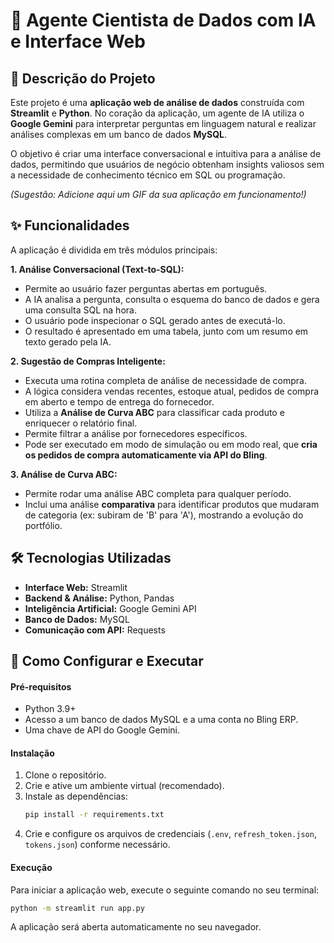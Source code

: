 # 🤖 Agente Cientista de Dados com IA e Interface Web

## 📖 Descrição do Projeto

Este projeto é uma **aplicação web de análise de dados** construída com **Streamlit** e **Python**. No coração da aplicação, um agente de IA utiliza o **Google Gemini** para interpretar perguntas em linguagem natural e realizar análises complexas em um banco de dados **MySQL**.

O objetivo é criar uma interface conversacional e intuitiva para a análise de dados, permitindo que usuários de negócio obtenham insights valiosos sem a necessidade de conhecimento técnico em SQL ou programação.

*(Sugestão: Adicione aqui um GIF da sua aplicação em funcionamento!)*

## ✨ Funcionalidades

A aplicação é dividida em três módulos principais:

**1. Análise Conversacional (Text-to-SQL):**
* Permite ao usuário fazer perguntas abertas em português.
* A IA analisa a pergunta, consulta o esquema do banco de dados e gera uma consulta SQL na hora.
* O usuário pode inspecionar o SQL gerado antes de executá-lo.
* O resultado é apresentado em uma tabela, junto com um resumo em texto gerado pela IA.

**2. Sugestão de Compras Inteligente:**
* Executa uma rotina completa de análise de necessidade de compra.
* A lógica considera vendas recentes, estoque atual, pedidos de compra em aberto e tempo de entrega do fornecedor.
* Utiliza a **Análise de Curva ABC** para classificar cada produto e enriquecer o relatório final.
* Permite filtrar a análise por fornecedores específicos.
* Pode ser executado em modo de simulação ou em modo real, que **cria os pedidos de compra automaticamente via API do Bling**.

**3. Análise de Curva ABC:**
* Permite rodar uma análise ABC completa para qualquer período.
* Inclui uma análise **comparativa** para identificar produtos que mudaram de categoria (ex: subiram de 'B' para 'A'), mostrando a evolução do portfólio.

## 🛠️ Tecnologias Utilizadas

* **Interface Web:** Streamlit
* **Backend & Análise:** Python, Pandas
* **Inteligência Artificial:** Google Gemini API
* **Banco de Dados:** MySQL
* **Comunicação com API:** Requests

## 🚀 Como Configurar e Executar

#### Pré-requisitos
* Python 3.9+
* Acesso a um banco de dados MySQL e a uma conta no Bling ERP.
* Uma chave de API do Google Gemini.

#### Instalação
1.  Clone o repositório.
2.  Crie e ative um ambiente virtual (recomendado).
3.  Instale as dependências:
    ```bash
    pip install -r requirements.txt
    ```
4.  Crie e configure os arquivos de credenciais (`.env`, `refresh_token.json`, `tokens.json`) conforme necessário.

#### Execução
Para iniciar a aplicação web, execute o seguinte comando no seu terminal:
```bash
python -m streamlit run app.py
```
A aplicação será aberta automaticamente no seu navegador.